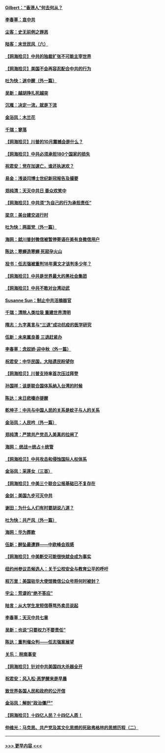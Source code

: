 #### [Gilbert：“香港人”何去何从？](../pages/nsc993/n12435894.md?t=09281951) 
#### [李春草：哀中共](../pages/nsc993/n12435874.md?t=09281951) 
#### [尘客：史无前例之罪恶](../pages/nsc993/n12435762.md?t=09281951) 
#### [陆客：末世民风（六）](../pages/nsc993/n12435354.md?t=09281951) 
#### [【网海拾贝】中共的独裁扩张不可能主宰世界](../pages/nsc993/n12435151.md?t=09281951) 
#### [【网海拾贝】美国不会再容忍配合中共的行为](../pages/nsc993/n12433808.md?t=09281951) 
#### [吐为快：迷中醒（外一篇）](../pages/nsc993/n12433585.md?t=09281951) 
#### [吴新：越胡挣扎死越突](../pages/nsc993/n12433562.md?t=09281951) 
#### [沉雁：决定一流，就是下流](../pages/nsc993/n12432128.md?t=09281951) 
#### [金浴凤：木兰花](../pages/nsc993/n12432124.md?t=09281951) 
#### [千瑞：寥落](../pages/nsc993/n12432071.md?t=09281951) 
#### [【网海拾贝】川普的10月震撼会是什么？](../pages/nsc993/n12431624.md?t=09281951) 
#### [【网海拾贝】中共必须承担180个国家的损失](../pages/nsc993/n12428893.md?t=09281951) 
#### [祝君安：党在加速亡，谁还执迷欢？](../pages/nsc993/n12428652.md?t=09281951) 
#### [易金：浅谈闫博士世纪新冠报告及撮要](../pages/nsc993/n12426822.md?t=09281951) 
#### [郑纯清：天灭中共日 善众欢笑中](../pages/nsc993/n12426784.md?t=09281951) 
#### [【网海拾贝】中共须“为自己的行为承担责任”](../pages/nsc993/n12426067.md?t=09281951) 
#### [梁京：美台建交进行时](../pages/nsc993/n12424066.md?t=09281951) 
#### [吐为快：两面党（外一篇）](../pages/nsc993/n12424043.md?t=09281951) 
#### [海网：就川普封微信被暂停寄语在美有良微信用户](../pages/nsc993/n12424021.md?t=09281951) 
#### [陈达：寒蝉造寒蝉 死寂孕火山](../pages/nsc993/n12423958.md?t=09281951) 
#### [投书：任志强被重判18年黄文才该判多少年？](../pages/nsc993/n12423672.md?t=09281951) 
#### [【网海拾贝】中共是世界最大的黑社会集团](../pages/nsc993/n12423543.md?t=09281951) 
#### [【网海拾贝】中共不敢对台湾动武](../pages/nsc993/n12421418.md?t=09281951) 
#### [Susanne Sun：制止中共活摘器官](../pages/nsc993/n12419654.md?t=09281951) 
#### [千瑞：清除人类垃圾 重建世界清明](../pages/nsc993/n12419414.md?t=09281951) 
#### [隋志：九字真言与“三退”成功抗疫的医学研究](../pages/nsc993/n12419248.md?t=09281951) 
#### [伍新：未来属良善 三退赶紧办](../pages/nsc993/n12418496.md?t=09281951) 
#### [李春草：念奴娇·迎中秋（外一篇）](../pages/nsc993/n12418465.md?t=09281951) 
#### [祝君安：中华民国，大陆遗民盼望你](../pages/nsc993/n12418089.md?t=09281951) 
#### [【网海拾贝】川普支持率首次压过拜登](../pages/nsc993/n12418050.md?t=09281951) 
#### [孙国祥：该是联合国体系纳入台湾的时候](../pages/nsc993/n12417369.md?t=09281951) 
#### [陈达：末日悲嚎亦提醒](../pages/nsc993/n12416736.md?t=09281951) 
#### [乾坤子：中共与中国人民的关系是蚊子与人的关系](../pages/nsc993/n12416632.md?t=09281951) 
#### [金浴凤：人民吟（外一篇）](../pages/nsc993/n12416567.md?t=09281951) 
#### [郑纯清：严禁共产党员入美真的拉闸了](../pages/nsc993/n12416550.md?t=09281951) 
#### [海网： 统战＝统占＋统管](../pages/nsc993/n12416404.md?t=09281951) 
#### [【网海拾贝】中共攻击和侵蚀国际人权体系](../pages/nsc993/n12416250.md?t=09281951) 
#### [金浴凤：采莲女（三首）](../pages/nsc993/n12415517.md?t=09281951) 
#### [【网海拾贝】中美三个联合公报基础已不复存在](../pages/nsc993/n12415054.md?t=09281951) 
#### [金剑：美国九步可灭中共](../pages/nsc993/n12413183.md?t=09281951) 
#### [谢田：为什么人们有时要胡说八道？](../pages/nsc993/n12411861.md?t=09281951) 
#### [吐为快：共产风（外一篇）](../pages/nsc993/n12411761.md?t=09281951) 
#### [海网：华为葬歌](../pages/nsc993/n12410381.md?t=09281951) 
#### [伍新：醉坠最遭罪——中欧峰会观感](../pages/nsc993/n12410364.md?t=09281951) 
#### [【网海拾贝】中美断交可能很快就会成为事实](../pages/nsc993/n12409495.md?t=09281951) 
#### [纽约州参议员候选人：关于公校安全与教育公平的呼吁](../pages/nsc993/n12409228.md?t=09281951) 
#### [程万里：美国驻华大使馆微信公众号将何时被封？](../pages/nsc993/n12407397.md?t=09281951) 
#### [宇尘：荒谬的“绝不答应”](../pages/nsc993/n12407360.md?t=09281951) 
#### [陆言：从大学生发短信辱骂外卖员说起](../pages/nsc993/n12407285.md?t=09281951) 
#### [李春草：天灭中共七章](../pages/nsc993/n12406988.md?t=09281951) 
#### [吴新：也说“只要权力不要责任”](../pages/nsc993/n12406966.md?t=09281951) 
#### [陈达：重判催众判——任志强案展望](../pages/nsc993/n12404540.md?t=09281951) 
#### [关乐： 皖南事变](../pages/nsc993/n12404288.md?t=09281951) 
#### [【网海拾贝】针对中共美国四大杀器全开](../pages/nsc993/n12404172.md?t=09281951) 
#### [祝君安：风入松‧恶梦醒来是早晨](../pages/nsc993/n12401953.md?t=09281951) 
#### [致世界各国人民和政府的公开信](../pages/nsc993/n12401824.md?t=09281951) 
#### [金浴凤：解剖“政治僵尸”](../pages/nsc993/n12401808.md?t=09281951) 
#### [【网海拾贝】十四亿人民？十四亿人质！](../pages/nsc993/n12401708.md?t=09281951) 
#### [仲维光：马克思、共产党及其文化思想的死敌弗格林的思想历程（二）](../pages/nsc993/n12399107.md?t=09281951) 

----
#### [ >>> 更早内容 <<< ](../indexes/nsc993-earlier.md)
